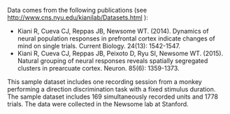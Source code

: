 Data comes from the following publications (see http://www.cns.nyu.edu/kianilab/Datasets.html ):

* Kiani R, Cueva CJ, Reppas JB, Newsome WT. (2014). Dynamics of neural population responses in prefrontal cortex indicate changes of mind on single trials. Current Biology. 24(13): 1542-1547.
* Kiani R, Cueva CJ, Reppas JB, Peixoto D, Ryu SI, Newsome WT. (2015). Natural grouping of neural responses reveals spatially segregated clusters in prearcuate cortex. Neuron. 85(6): 1359-1373.

This sample dataset includes one recording session from a monkey performing a direction discrimination task with a fixed stimulus duration. The sample dataset includes 169 simultaneously recorded units and 1778 trials. The data were collected in the Newsome lab at Stanford.
